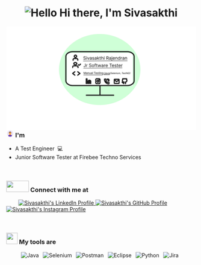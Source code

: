 <!DOCTYPE html>
<html>
<head>
</head>
<body>
      <h1 align="center">
  <img src="https://media.giphy.com/media/hvRJCLFzcasrR4ia7z/giphy.gif" alt="Hello" height=30 width=30/>
  Hi there, I'm Sivasakthi
</h1>
    <img src="https://github.com/sivasakthiqatester18207/sivasakthiqatester18207/blob/main/GIT%20PROFILE_page-03.jpg" alt="My Profile" align="right" />

<!-- About -->
<h3>
  <img src='https://github.com/sivasakthiqatester18207/sivasakthiqatester18207/blob/main/avatar.gif' width=20 height=20 />
  I'm
</h3>
<ul>
  <li>A Test Engineer &nbsp;💻</li>
  <li>Junior Software Tester at Firebee Techno Services &nbsp;</li>
  <!-- <li>Currently learning Selenium using Python &nbsp;📱</li> -->
</ul>
&nbsp;

<!-- Contact -->
<h3>
  <img src='https://raw.githubusercontent.com/ShahriarShafin/ShahriarShafin/main/Assets/handshake.gif' width=60 height=30 />
  Connect with me at
</h3>
  &emsp;&emsp;
  <a href="https://www.linkedin.com/in/sivasakthi-rajendran/" target="_blank" >
    <img src="https://www.vectorlogo.zone/logos/linkedin/linkedin-icon.svg" alt="Sivasakthi's LinkedIn Profile" height=30 width=30 />
 </a>
 
  <a href="https://github.com/sivasakthiqatester18207/sivasakthiqatester18207/" target="_blank" >
    <img src="https://www.vectorlogo.zone/logos/github/github-icon.svg" alt="Sivasakthi's GitHub Profile" height=30 width=30 />
  </a>
  
   <a href="https://www.instagram.com/sivasakthi_18207/" target="_blank" >
    <img src="https://www.vectorlogo.zone/logos/instagram/instagram-icon.svg" alt="Sivasakthi's Instagram Profile" height=30 width=30 />
  </a>
</p>
&nbsp;

<!-- Tools -->
<h3>
  <img src = "https://media2.giphy.com/media/QssGEmpkyEOhBCb7e1/giphy.gif?cid=ecf05e47a0n3gi1bfqntqmob8g9aid1oyj2wr3ds3mg700bl&rid=giphy.gif" width=30 height=30>
  My tools are
</h3>
<p align="center">
  <img src="https://cdn.jsdelivr.net/gh/devicons/devicon/icons/java/java-original.svg" alt="Java" width=50 height=50 />&ensp;
  <img src="https://cdn.jsdelivr.net/gh/devicons/devicon/icons/selenium/selenium-original.svg" alt="Selenium" width=50 height=50 />&ensp;
  <img src="https://cdn.jsdelivr.net/gh/devicons/devicon/icons/postman/postman-original.svg" alt="Postman" width=50 height=50 />&ensp;
  <img src="https://cdn.jsdelivr.net/gh/devicons/devicon/icons/eclipse/eclipse-original.svg" alt="Eclipse" width=50 height=50 />&ensp;
  <img src="https://cdn.jsdelivr.net/gh/devicons/devicon/icons/python/python-original.svg" alt="Python" width=50 height=50 />&ensp;
  <img src="https://cdn.jsdelivr.net/gh/devicons/devicon/icons/jira/jira-original.svg" alt="Jira" width=50 height=50 />&ensp;
<!--   <img src="https://cdn.jsdelivr.net/gh/devicons/devicon/icons/mysql/mysql-original.svg" alt="Mysql" width=50 height=50 />&ensp; -->
      
</body>
</html>


<!--
<img src="https://www.figma.com/proto/kxr362rcQlDiisKqx7dQst/GIT-PROFILE?node-id=1-2&t=Poe6yZQDOmXhMuM1-0&scaling=min-zoom&content-scaling=fixed&page-id=0%3A1" alt="Coding at night" align="right" />
-->
